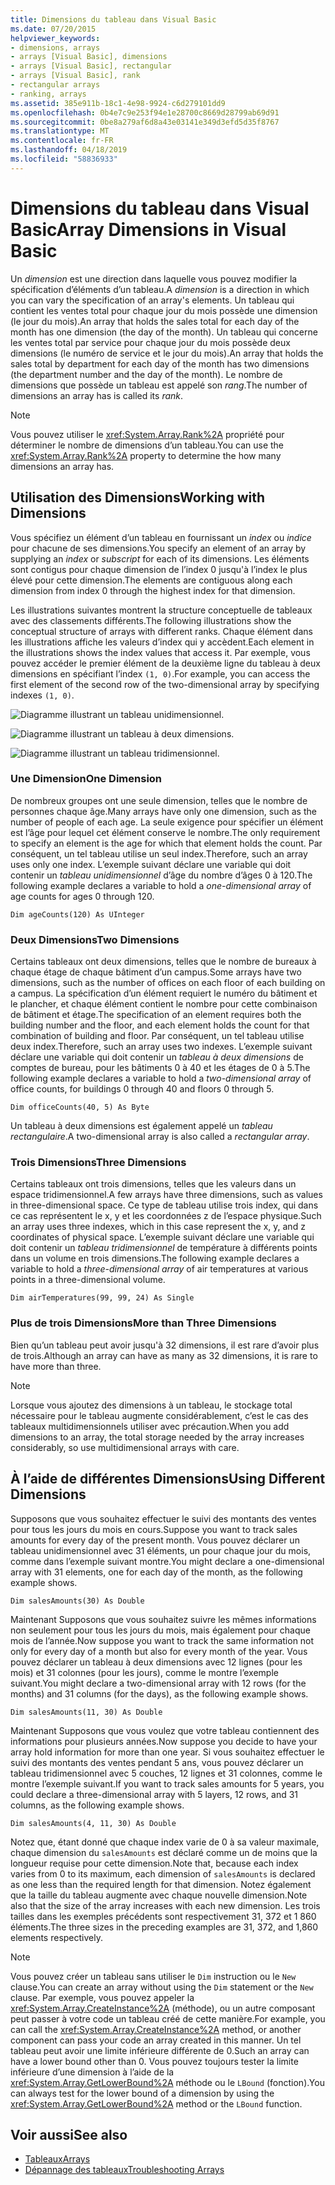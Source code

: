 ```yaml
---
title: Dimensions du tableau dans Visual Basic
ms.date: 07/20/2015
helpviewer_keywords:
- dimensions, arrays
- arrays [Visual Basic], dimensions
- arrays [Visual Basic], rectangular
- arrays [Visual Basic], rank
- rectangular arrays
- ranking, arrays
ms.assetid: 385e911b-18c1-4e98-9924-c6d279101dd9
ms.openlocfilehash: 0b4e7c9e253f94e1e28700c8669d28799ab69d91
ms.sourcegitcommit: 0be8a279af6d8a43e03141e349d3efd5d35f8767
ms.translationtype: MT
ms.contentlocale: fr-FR
ms.lasthandoff: 04/18/2019
ms.locfileid: "58836933"
---
```

# <a name="array-dimensions-in-visual-basic"></a><span data-ttu-id="380d5-102">Dimensions du tableau dans Visual Basic</span><span class="sxs-lookup"><span data-stu-id="380d5-102">Array Dimensions in Visual Basic</span></span>
<span data-ttu-id="380d5-103">Un *dimension* est une direction dans laquelle vous pouvez modifier la spécification d’éléments d’un tableau.</span><span class="sxs-lookup"><span data-stu-id="380d5-103">A *dimension* is a direction in which you can vary the specification of an array's elements.</span></span> <span data-ttu-id="380d5-104">Un tableau qui contient les ventes total pour chaque jour du mois possède une dimension (le jour du mois).</span><span class="sxs-lookup"><span data-stu-id="380d5-104">An array that holds the sales total for each day of the month has one dimension (the day of the month).</span></span> <span data-ttu-id="380d5-105">Un tableau qui concerne les ventes total par service pour chaque jour du mois possède deux dimensions (le numéro de service et le jour du mois).</span><span class="sxs-lookup"><span data-stu-id="380d5-105">An array that holds the sales total by department for each day of the month has two dimensions (the department number and the day of the month).</span></span> <span data-ttu-id="380d5-106">Le nombre de dimensions que possède un tableau est appelé son *rang*.</span><span class="sxs-lookup"><span data-stu-id="380d5-106">The number of dimensions an array has is called its *rank*.</span></span>  
  
> [!NOTE]
>  <span data-ttu-id="380d5-107">Vous pouvez utiliser le <xref:System.Array.Rank%2A> propriété pour déterminer le nombre de dimensions d’un tableau.</span><span class="sxs-lookup"><span data-stu-id="380d5-107">You can use the <xref:System.Array.Rank%2A> property to determine the how many dimensions an array has.</span></span>  
  
## <a name="working-with-dimensions"></a><span data-ttu-id="380d5-108">Utilisation des Dimensions</span><span class="sxs-lookup"><span data-stu-id="380d5-108">Working with Dimensions</span></span>  
 <span data-ttu-id="380d5-109">Vous spécifiez un élément d’un tableau en fournissant un *index* ou *indice* pour chacune de ses dimensions.</span><span class="sxs-lookup"><span data-stu-id="380d5-109">You specify an element of an array by supplying an *index* or *subscript* for each of its dimensions.</span></span> <span data-ttu-id="380d5-110">Les éléments sont contigus pour chaque dimension de l’index 0 jusqu'à l’index le plus élevé pour cette dimension.</span><span class="sxs-lookup"><span data-stu-id="380d5-110">The elements are contiguous along each dimension from index 0 through the highest index for that dimension.</span></span>  
  
 <span data-ttu-id="380d5-111">Les illustrations suivantes montrent la structure conceptuelle de tableaux avec des classements différents.</span><span class="sxs-lookup"><span data-stu-id="380d5-111">The following illustrations show the conceptual structure of arrays with different ranks.</span></span> <span data-ttu-id="380d5-112">Chaque élément dans les illustrations affiche les valeurs d’index qui y accèdent.</span><span class="sxs-lookup"><span data-stu-id="380d5-112">Each element in the illustrations shows the index values that access it.</span></span> <span data-ttu-id="380d5-113">Par exemple, vous pouvez accéder le premier élément de la deuxième ligne du tableau à deux dimensions en spécifiant l’index `(1, 0)`.</span><span class="sxs-lookup"><span data-stu-id="380d5-113">For example, you can access the first element of the second row of the two-dimensional array by specifying indexes `(1, 0)`.</span></span>  
  
 ![Diagramme illustrant un tableau unidimensionnel.](./media/array-dimensions/one-dimensional-array.gif)  
  
 ![Diagramme illustrant un tableau à deux dimensions.](./media/array-dimensions/two-dimensional-array.gif)  
  
 ![Diagramme illustrant un tableau tridimensionnel.](./media/array-dimensions/three-dimensional-array.gif)  
  
### <a name="one-dimension"></a><span data-ttu-id="380d5-117">Une Dimension</span><span class="sxs-lookup"><span data-stu-id="380d5-117">One Dimension</span></span>  
 <span data-ttu-id="380d5-118">De nombreux groupes ont une seule dimension, telles que le nombre de personnes chaque âge.</span><span class="sxs-lookup"><span data-stu-id="380d5-118">Many arrays have only one dimension, such as the number of people of each age.</span></span> <span data-ttu-id="380d5-119">La seule exigence pour spécifier un élément est l’âge pour lequel cet élément conserve le nombre.</span><span class="sxs-lookup"><span data-stu-id="380d5-119">The only requirement to specify an element is the age for which that element holds the count.</span></span> <span data-ttu-id="380d5-120">Par conséquent, un tel tableau utilise un seul index.</span><span class="sxs-lookup"><span data-stu-id="380d5-120">Therefore, such an array uses only one index.</span></span> <span data-ttu-id="380d5-121">L’exemple suivant déclare une variable qui doit contenir un *tableau unidimensionnel* d’âge du nombre d’âges 0 à 120.</span><span class="sxs-lookup"><span data-stu-id="380d5-121">The following example declares a variable to hold a *one-dimensional array* of age counts for ages 0 through 120.</span></span>  
  
```  
Dim ageCounts(120) As UInteger  
```  
  
### <a name="two-dimensions"></a><span data-ttu-id="380d5-122">Deux Dimensions</span><span class="sxs-lookup"><span data-stu-id="380d5-122">Two Dimensions</span></span>  
 <span data-ttu-id="380d5-123">Certains tableaux ont deux dimensions, telles que le nombre de bureaux à chaque étage de chaque bâtiment d’un campus.</span><span class="sxs-lookup"><span data-stu-id="380d5-123">Some arrays have two dimensions, such as the number of offices on each floor of each building on a campus.</span></span> <span data-ttu-id="380d5-124">La spécification d’un élément requiert le numéro du bâtiment et le plancher, et chaque élément contient le nombre pour cette combinaison de bâtiment et étage.</span><span class="sxs-lookup"><span data-stu-id="380d5-124">The specification of an element requires both the building number and the floor, and each element holds the count for that combination of building and floor.</span></span> <span data-ttu-id="380d5-125">Par conséquent, un tel tableau utilise deux index.</span><span class="sxs-lookup"><span data-stu-id="380d5-125">Therefore, such an array uses two indexes.</span></span> <span data-ttu-id="380d5-126">L’exemple suivant déclare une variable qui doit contenir un *tableau à deux dimensions* de comptes de bureau, pour les bâtiments 0 à 40 et les étages de 0 à 5.</span><span class="sxs-lookup"><span data-stu-id="380d5-126">The following example declares a variable to hold a *two-dimensional array* of office counts, for buildings 0 through 40 and floors 0 through 5.</span></span>  
  
```  
Dim officeCounts(40, 5) As Byte  
```  
  
 <span data-ttu-id="380d5-127">Un tableau à deux dimensions est également appelé un *tableau rectangulaire*.</span><span class="sxs-lookup"><span data-stu-id="380d5-127">A two-dimensional array is also called a *rectangular array*.</span></span>  
  
### <a name="three-dimensions"></a><span data-ttu-id="380d5-128">Trois Dimensions</span><span class="sxs-lookup"><span data-stu-id="380d5-128">Three Dimensions</span></span>  
 <span data-ttu-id="380d5-129">Certains tableaux ont trois dimensions, telles que les valeurs dans un espace tridimensionnel.</span><span class="sxs-lookup"><span data-stu-id="380d5-129">A few arrays have three dimensions, such as values in three-dimensional space.</span></span> <span data-ttu-id="380d5-130">Ce type de tableau utilise trois index, qui dans ce cas représentent le x, y et les coordonnées z de l’espace physique.</span><span class="sxs-lookup"><span data-stu-id="380d5-130">Such an array uses three indexes, which in this case represent the x, y, and z coordinates of physical space.</span></span> <span data-ttu-id="380d5-131">L’exemple suivant déclare une variable qui doit contenir un *tableau tridimensionnel* de température à différents points dans un volume en trois dimensions.</span><span class="sxs-lookup"><span data-stu-id="380d5-131">The following example declares a variable to hold a *three-dimensional array* of air temperatures at various points in a three-dimensional volume.</span></span>  
  
```  
Dim airTemperatures(99, 99, 24) As Single  
```  
  
### <a name="more-than-three-dimensions"></a><span data-ttu-id="380d5-132">Plus de trois Dimensions</span><span class="sxs-lookup"><span data-stu-id="380d5-132">More than Three Dimensions</span></span>  
 <span data-ttu-id="380d5-133">Bien qu’un tableau peut avoir jusqu'à 32 dimensions, il est rare d’avoir plus de trois.</span><span class="sxs-lookup"><span data-stu-id="380d5-133">Although an array can have as many as 32 dimensions, it is rare to have more than three.</span></span>  
  
> [!NOTE]
>  <span data-ttu-id="380d5-134">Lorsque vous ajoutez des dimensions à un tableau, le stockage total nécessaire pour le tableau augmente considérablement, c’est le cas des tableaux multidimensionnels utiliser avec précaution.</span><span class="sxs-lookup"><span data-stu-id="380d5-134">When you add dimensions to an array, the total storage needed by the array increases considerably, so use multidimensional arrays with care.</span></span>  
  
## <a name="using-different-dimensions"></a><span data-ttu-id="380d5-135">À l’aide de différentes Dimensions</span><span class="sxs-lookup"><span data-stu-id="380d5-135">Using Different Dimensions</span></span>  
 <span data-ttu-id="380d5-136">Supposons que vous souhaitez effectuer le suivi des montants des ventes pour tous les jours du mois en cours.</span><span class="sxs-lookup"><span data-stu-id="380d5-136">Suppose you want to track sales amounts for every day of the present month.</span></span> <span data-ttu-id="380d5-137">Vous pouvez déclarer un tableau unidimensionnel avec 31 éléments, un pour chaque jour du mois, comme dans l’exemple suivant montre.</span><span class="sxs-lookup"><span data-stu-id="380d5-137">You might declare a one-dimensional array with 31 elements, one for each day of the month, as the following example shows.</span></span>  
  
```  
Dim salesAmounts(30) As Double  
```  
  
 <span data-ttu-id="380d5-138">Maintenant Supposons que vous souhaitez suivre les mêmes informations non seulement pour tous les jours du mois, mais également pour chaque mois de l’année.</span><span class="sxs-lookup"><span data-stu-id="380d5-138">Now suppose you want to track the same information not only for every day of a month but also for every month of the year.</span></span> <span data-ttu-id="380d5-139">Vous pouvez déclarer un tableau à deux dimensions avec 12 lignes (pour les mois) et 31 colonnes (pour les jours), comme le montre l’exemple suivant.</span><span class="sxs-lookup"><span data-stu-id="380d5-139">You might declare a two-dimensional array with 12 rows (for the months) and 31 columns (for the days), as the following example shows.</span></span>  
  
```  
Dim salesAmounts(11, 30) As Double  
```  
  
 <span data-ttu-id="380d5-140">Maintenant Supposons que vous voulez que votre tableau contiennent des informations pour plusieurs années.</span><span class="sxs-lookup"><span data-stu-id="380d5-140">Now suppose you decide to have your array hold information for more than one year.</span></span> <span data-ttu-id="380d5-141">Si vous souhaitez effectuer le suivi des montants des ventes pendant 5 ans, vous pouvez déclarer un tableau tridimensionnel avec 5 couches, 12 lignes et 31 colonnes, comme le montre l’exemple suivant.</span><span class="sxs-lookup"><span data-stu-id="380d5-141">If you want to track sales amounts for 5 years, you could declare a three-dimensional array with 5 layers, 12 rows, and 31 columns, as the following example shows.</span></span>  
  
```  
Dim salesAmounts(4, 11, 30) As Double  
```  
  
 <span data-ttu-id="380d5-142">Notez que, étant donné que chaque index varie de 0 à sa valeur maximale, chaque dimension du `salesAmounts` est déclaré comme un de moins que la longueur requise pour cette dimension.</span><span class="sxs-lookup"><span data-stu-id="380d5-142">Note that, because each index varies from 0 to its maximum, each dimension of `salesAmounts` is declared as one less than the required length for that dimension.</span></span> <span data-ttu-id="380d5-143">Notez également que la taille du tableau augmente avec chaque nouvelle dimension.</span><span class="sxs-lookup"><span data-stu-id="380d5-143">Note also that the size of the array increases with each new dimension.</span></span> <span data-ttu-id="380d5-144">Les trois tailles dans les exemples précédents sont respectivement 31, 372 et 1 860 éléments.</span><span class="sxs-lookup"><span data-stu-id="380d5-144">The three sizes in the preceding examples are 31, 372, and 1,860 elements respectively.</span></span>  
  
> [!NOTE]
>  <span data-ttu-id="380d5-145">Vous pouvez créer un tableau sans utiliser le `Dim` instruction ou le `New` clause.</span><span class="sxs-lookup"><span data-stu-id="380d5-145">You can create an array without using the `Dim` statement or the `New` clause.</span></span> <span data-ttu-id="380d5-146">Par exemple, vous pouvez appeler la <xref:System.Array.CreateInstance%2A> (méthode), ou un autre composant peut passer à votre code un tableau créé de cette manière.</span><span class="sxs-lookup"><span data-stu-id="380d5-146">For example, you can call the <xref:System.Array.CreateInstance%2A> method, or another component can pass your code an array created in this manner.</span></span> <span data-ttu-id="380d5-147">Un tel tableau peut avoir une limite inférieure différente de 0.</span><span class="sxs-lookup"><span data-stu-id="380d5-147">Such an array can have a lower bound other than 0.</span></span> <span data-ttu-id="380d5-148">Vous pouvez toujours tester la limite inférieure d’une dimension à l’aide de la <xref:System.Array.GetLowerBound%2A> méthode ou le `LBound` (fonction).</span><span class="sxs-lookup"><span data-stu-id="380d5-148">You can always test for the lower bound of a dimension by using the <xref:System.Array.GetLowerBound%2A> method or the `LBound` function.</span></span>  
  
## <a name="see-also"></a><span data-ttu-id="380d5-149">Voir aussi</span><span class="sxs-lookup"><span data-stu-id="380d5-149">See also</span></span>

- [<span data-ttu-id="380d5-150">Tableaux</span><span class="sxs-lookup"><span data-stu-id="380d5-150">Arrays</span></span>](../../../../visual-basic/programming-guide/language-features/arrays/index.md)
- [<span data-ttu-id="380d5-151">Dépannage des tableaux</span><span class="sxs-lookup"><span data-stu-id="380d5-151">Troubleshooting Arrays</span></span>](../../../../visual-basic/programming-guide/language-features/arrays/troubleshooting-arrays.md)
